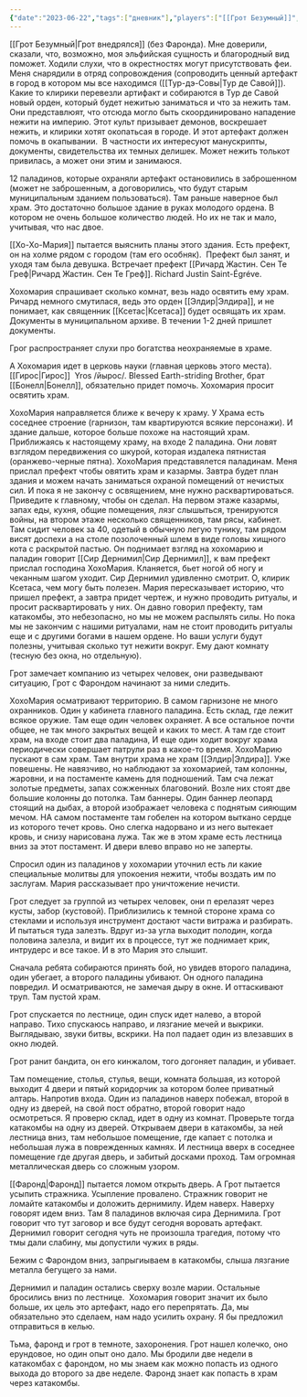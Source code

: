 ```yaml
---
{"date":"2023-06-22","tags":["дневник"],"players":["[[Грот Безумный]]","[[Хо-Хо-Мария\|Хо-Хо-Мария]]"],"campaign":"GG Dungeon","metadated":true,"dg-publish":true,"previous-session":"[[8 июня 2023]]","next-session":"[[29 июня 2023]]","permalink":"/22-iyunya-2023/","dgPassFrontmatter":true}
---
```



[[Грот Безумный\|Грот внедрялся]] (без Фаронда). Мне доверили, сказали, что, возможно, моя эльфийская сущность и благородный вид поможет. Ходили слухи, что в окрестностях могут присутствовать феи. Меня снарядили в отряд сопровождения (сопроводить ценный артефакт в город в котором мы все находимся ([[Тур-дэ-Совы\|Тур де Савой]]). Какие то клирики перевезли артифакт и собираются в Тур де Савой новый орден, который будет нежитью заниматься и что за нежить там. Они представлюят, что отсюда могло быть скоординировано нападение нежити на империю. Этот культ призывает демонов, воскрешает нежить, и клирики хотят окопатьсая в городе. И этот артефакт должен помочь в окапывании.  В частности их интересуют манускрипты, документы, свидетельства их темных делишек. Может нежить толькот привилась, а может они этим и занимаюся.

12 паладинов, которые охраняли артефакт остановились в заброшенном (может не заброшенным, а договорились, что будут старым муниципальным зданием пользоваться). Там раньше наверное был храм. Это достаточно большое здание в руках молодого ордена. В котором не очень большое количество людей. Но их не так и мало, учитывая, что нас двое.

[[Хо-Хо-Мария]] пытается выяснить планы этого здания. Есть префект, он на холме рядом с городом (там его особняк).  Префект был занят, и уходя там была девушка. Встречает префект [[Ричард Жастин. Сен Те Греф\|Ричард Жастин. Сен Те Греф]]. Richard Justin Saint-Égréve. 

Хохомария спрашивает сколько комнат, везь надо освятить ему храм. Ричард немного смутилася, ведь это орден [[Элдир\|Элдира]], и не понимает, как священник [[Ксетас\|Ксетаса]] будет освящать их храм. Документы в муниципальном архиве. В течении 1-2 дней пришлет документы.

Грог распространяет слухи про богатства неохраняемые в храме.

А Хохомария идет в церковь науки (главная церковь этого места). [[Гирос\|Гирос]]  Yros /йырос/. Blessed Earth-striding Brother, брат [[Бонелл\|Бонелл]], обязательно придет помочь. Хохомария просит освятить храм.

ХохоМария направляется ближе к вечеру к храму. У Храма есть соседнее строение (гарнизон, там квартируются всякие персонажи). И здание дальше, которое больше похоже на настоящий храм. Приближаясь к настоящему храму, на входе 2 паладина. Они ловят взглядом передвижения со шкурой, которая издалека пятнистая (оранжево-черные пятна). ХохоМария представялется паладинам. Меня прислал префект чтобы овятить храм и казармы. Завтра будет план здания и можем начать заниматься охраной помещений от нечистых сил. И пока я не закончу с освящением, мне нужно расквартироваться. Приведите к главному, чтобы он сделал. На первом этаже казармы, запах еды, кухня, общие помещения, лязг слышыться, тренируются войны, на втором этаже несколько священников, там рясы, кабинет. Там сидит человек за 40, одетый в обычную легую тунику, там рядом висят доспехи а на столе позолоченный шлем в виде головы хищного кота с раскрытой пастью. Он поднимает взгляд на хохомарию и паладин говорит [[Сир Дернимил\|Сир Дернимил]], к вам префект прислал господина ХохоМария. Кланяется, бьет ногой об ногу и чеканным шагом уходит. Сир Дернимил удивленно смотрит. О, клирик Ксетаса, чем могу быть полезен. Мария пересказывает историю, что пришел префект, а завтра придет чертеж, и нужно проводить ритуалы, и просит расквартировать у них. Он давно говорил префекту, там катакомбы, это небезопасно, но мы не можем распылять силы. Но пока мы не закончим с нашими ритуалами, нам не стоит проводить ритуалы еще и с другими богами в нашем ордене. Но ваши услуги будут полезны, учитывая сколько тут нежити вокруг. Ему дают комнату (тесную без окна, но отдельную).

Грот замечает компанию из четырех человек, они разведывают ситуацию, Грот с Фарондом начинают за ними следить.

ХохоМария осматривают территорию. В самом гарнизоне не много охранников. Один у кабинета главного паладина. Есть склад, где лежит всякое оружие. Там еще один человек охраняет. А все остальное почти общее, не так много закрытых вещей и каких то мест. А там где стоит храм, на входе стоит два паладина, И еще один ходит вокруг храма периодически совершает патрули раз в какое-то время. ХохоМарию пускают в сам храм. Там внутри храма не храм [[Элдир\|Элдира]]. Уже повешены. Не навязчиво, но наблюдают за хохомарией, там колонны, жаровни, и на постаменте камень для подношений. Там сча лежат золотые предметы, запах сожженных благовоний. Возле них стоят две большие колонны до потолка. Там баннеры. Один баннер леопард стоящий на дыбах, а второй изображает человека с поднятым сияющим мечом. НА самом постаменте там гобелен на котором выткано сердце из которого течет кровь. Оно слегка надорвано и из него вытекает кровь, и снизу нарисована лужа. Так же в этом храме есть лестница вниз за этот постамент. И двери влево вправо но не заперты.

Спросил один из паладинов у хохомарии уточнил есть ли какие специальные молитвы для упокоения нежити, чтобы воздать им по заслугам. Мария рассказывает про уничтожение нечисти.

Грот следует за группой из четырех человек, они п ерелазят через кусты, забор (кустовой). Приблизились к темной стороне храма со стеклами и используя инструмент достают части витража и разбирать. И пытаться туда залезть. Вдруг из-за угла выходит полодин, когда половина залезла, и видит их в процессе, тут же поднимает крик, интрудерс и все такое. И в это Мария это слышит.

Сначала ребята собираются принять бой, но увидев второго паладина, один убегает, а второго паладины убивают. Он одного паладина повредил. И осматриваются, не замечая дыру в окне. И оттаскивают труп. Там пустой храм.

Грот спускается по лестнице, один спуск идет налево, а второй направо. Тихо спускаюсь направо, и лязгание мечей и выкрики. Выглядываю, звуки битвы, вскрики. На пол падает один из влезавших в окно людей.

Грот ранит бандита, он его кинжалом, того догоняет паладин, и убивает.

Там помещение, столья, стулья, вещи, комната большая, из которой выходит 4 двери и пятый коридорчик за котором более приватный алтарь. Напротив входа. Один из паладинов наверх побежал, второй в одну из дверей, на свой пост обратно, второй говорит надо осмотреться. Я проверю склад, идет в одну из комнат. Проверьте тогда катакомбы на одну из дверей. Открываем двери в катакомбы, за ней лестница вниз, там небольшое помещение, где капает с потолка и небольшая лужа в поврежденных камнях. И лестница вверх в соседнее помещение где другая дверь, и забитый досками проход. Там огромная металлическая дверь со сложным узором.

[[Фаронд\|Фаронд]] пытается ломом открыть дверь. А Грот пытается усыпить стражника. Усыпление провалено. Стражник говорит не ломайте катакомбы и доложить дернимилу. Идем наверх. Наверху говорят идем вниз. Там 8 паладинов включая сира Дернимила. Грот говорит что тут заговор и все будут сегодня воровать артефакт. Дернимил говорит сегодня чуть не произошла трагедия, потому что тмы дали слабину, мы допустили чужих в ряды.

Бежим с Фарондом вниз, запрыгиываем в катакомбы, слыша лязгание металла бегущего за нами.

Дернимил и паладин остались сверху возле марии. Остальные бросились вниз по лестнице.  Хохомария говорит значит их было больше, их цель это артефакт, надо его перепрятать. Да, мы обязательно это сделаем, нам надо усилить охрану. Я бы предложил отправиться в келью.

Тьма, фаронд и грот в темноте, захоронения. Грот нашел колечко, оно ерундовое, но один опыт оно дало. Мы бродили две недели в катакомбах с фарондом, но мы знаем как можно попасть из одного выхода до второго за две неделе. Фаронд знает как попасть в храм через катакомбы.
